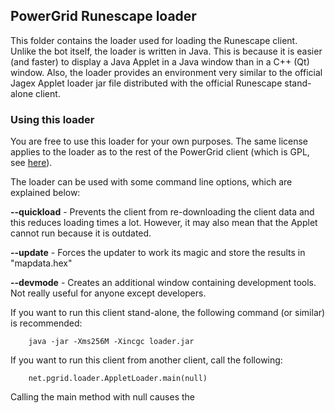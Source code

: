 ## PowerGrid Runescape loader ##
This folder contains the loader used for loading the Runescape client. Unlike the bot itself, the loader is written in Java. This is because it is easier (and faster) to display a Java Applet in a Java window than in a C++ (Qt) window. Also, the loader provides an environment very similar to the official Jagex Applet loader jar file distributed with the official Runescape stand-alone client.



### Using this loader ###
You are free to use this loader for your own purposes. The same license applies to the loader as to the rest of the PowerGrid client (which is GPL, see [here](http://www.gnu.org/licenses/gpl.html)).

The loader can be used with some command line options, which are explained below:

**--quickload** - Prevents the client from re-downloading the client data and this reduces loading times a lot. However, it may also mean that the Applet cannot run because it is outdated.

**--update** - Forces the updater to work its magic and store the results in "mapdata.hex"

**--devmode** - Creates an additional window containing development tools. Not really useful for anyone except developers.

If you want to run this client stand-alone, the following command (or similar) is recommended:  

```
    java -jar -Xms256M -Xincgc loader.jar
```

If you want to run this client from another client, call the following:
```
    net.pgrid.loader.AppletLoader.main(null)
```

Calling the main method with null causes the 